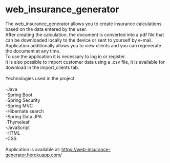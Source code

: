 # web_insurance_generator

The web_insurance_generator allows you to create insurance calculations based on the data entered by the user. <br />
After creating the calculation, the document is converted into a pdf file that can be downloaded locally to the device or sent to yourself by e-mail.<br />
Application additionally allows you to view clients and you can regenerate the document at any time. <br />
To use the application it is necessary to log in or register.<br />
It is also possible to import customer data using a .csv file, it is available for download in the import_clients tab.<br />
<br />
Yechnologies used in the project:<br />
<br />
-Java <br />
-Spring Boot<br />
-Spring Security<br />
-Spring MVC<br />
-Hibernate search <br />
-Spring Data JPA<br />
-Thymeleaf<br />
-JavaScript<br />
-HTML<br />
-CSS<br />
<br />
Application is available at: https://web-insurance-generator.herokuapp.com/
